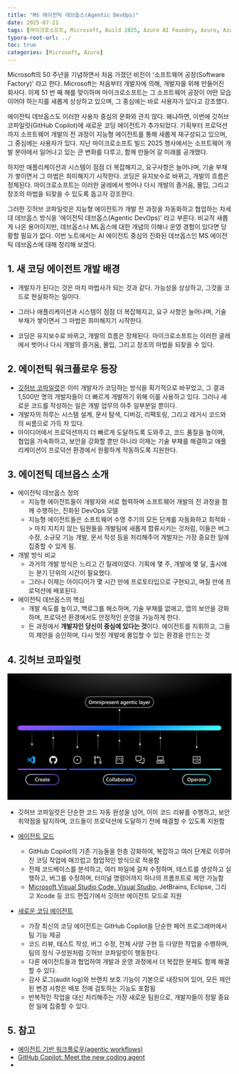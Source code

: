 ```yaml
---
title: "MS 에이전틱 데브옵스(Agentic DevOps)"
date: 2025-07-21
tags: [마이크로소프트, Microsoft, Build 2025, Azure AI Foundry, Azure, Azure AI Foundry SDK, Azure OpenAI Studio, Azure OpenAI Service, Azure Machine Learning, Azure App Service, Azure Key Vault, Azure Monitor, Agentic DevOps, Github Copilot, DevOps, MLOps, Software Factory]
typora-root-url: ../
toc: true
categories: [Microsoft, Azure]
---
```


Microsoft의 50 주년을 기념하면서 처음 가졌던 비전이 '소프트웨어 공장(Software Factory)' 라고 한다. Microsoft는 처음부터 개발자에 의해, 개발자를 위해 만들어진 회사다. 이제 51 번 째 해를 맞이하며 마이크로소프트는 그 소프트웨어 공장이 어떤 모습이어야 하는지를 새롭게 상상하고 있으며, 그 중심에는 바로 사용자가 있다고 강조했다. 

에이전틱 데브옵스도 이러한 사용자 중심의 문화와 관치 않다. 왜냐하면, 이번에 깃허브 코파일럿(GitHub Copilot)에 새로운 코딩 에이전트가 추가되었다.  기획부터 프로덕션까지 소프트웨어 개발의 전 과정이 지능형 에이전트를 통해 새롭게 재구성되고 있으며, 그 중심에는 사용자가 있다. 지난 마이크로소프트 빌드 2025 행사에서는 소프트웨어 개발 분야에서 일어나고 있는 큰 변화를 다루고, 함께 만들어 갈 미래를 공개했다. 

하지만 애플리케이션과 시스템이 점점 더 복잡해지고, 요구사항은 늘어나며, 기술 부채가 쌓이면서 그 마법은 희미해지기 시작한다. 코딩은 유지보수로 바뀌고, 개발의 흐름은 정체된다. 마이크로소프트는 이러한 굴레에서 벗어나 다시 개발의 즐거움, 몰입, 그리고 창조의 마법을 되찾을 수 있도록 돕고자 강조한다. 

그러한 깃허브 코파일럿은 지능형 에이전트가 개발 전 과정을 자동화하고 협업하는 차세대 데브옵스 방식을 '에이전틱 데브옵스(Agentic DevOps)' 라고 부른다. 비교적 새롭게 나온 용어이지만, 데브옵스나 ML옵스에 대한 개념의 이해나 운영 경험이 있다면 당황할 필요가 없다. 이번 노트에서는 AI 에이전트 중심의 진화된 데브옵스인 MS 에이전틱 데브옵스에 대해 정리해 보겠다. 



## 1. 새 코딩 에이전트 개발 배경

* 개발자가 된다는 것은 마치 마법사가 되는 것과 같다. 가능성을 상상하고, 그것을 코드로 현실화하는 일이다. 

* 그러나 애플리케이션과 시스템이 점점 더 복잡해지고, 요구 사항은 늘어나며, 기술 부채가 쌓이면서 그 마법은 희미해지기 시작한다.

* 코딩은 유지보수로 바뀌고, 개발의 흐름은 정체된다. 마이크로소프트는 이러한 굴레에서 벗어나 다시 개발의 즐거움, 몰입, 그리고 창조의 마법을 되찾을 수 있다. 

  

## 2. 에이전틱 워크플로우 등장

* [깃허브 코파일럿](https://github.com/features/copilot)은 이미 개발자가 코딩하는 방식을 획기적으로 바꾸었고, 그 결과 1,500만 명의 개발자들이 더 빠르게 개발하기 위해 이를 사용하고 있다. 그러나 새로운 코드를 작성하는 일은 개발 업무의 아주 일부분일 뿐이다. 
* 개발자의 하루는 시스템 설계, 문서 탐색, 디버깅, 리팩토링, 그리고 레거시 코드와의 씨름으로 가득 차 있다.
* 아이디어에서 프로덕션까지 더 빠르게 도달하도록 도와주고, 코드 품질을 높이며, 협업을 가속화하고, 보안을 강화할 뿐만 아니라 이제는 기술 부채를 해결하고 애플리케이션이 프로덕션 환경에서 원활하게 작동하도록 지원한다.



## 3. 에이전틱 데브옵스 소개

* 에이전틱 데브옵스 정의
  * 지능형 에이전트들이 개발자와 서로 협력하며 소프트웨어 개발의 전 과정을 함께 수행하는, 진화된 DevOps 모델	
  * 지능형 에이전트들은 소프트웨어 수명 주기의 모든 단계를 자동화하고 최적화 -> 마치 지치지 않는 팀원들을 개발팀에 새롭게 합류시키는 것처럼, 이들은 버그 수정, 소규모 기능 개발, 문서 작성 등을 처리해주어 개발자는 가장 중요한 일에 집중할 수 있게 됨.
* 개발 방식 비교
  * 과거의 개발 방식은 느리고 긴 릴레이였다. 기획에 몇 주, 개발에 몇 달, 출시에는 분기 단위의 시간이 필요했다.
  * 그러나 이제는 아이디어가 몇 시간 만에 프로토타입으로 구현되고, 며칠 만에 프로덕션에 배포된다.
* 에이전틱 데브옵스의 핵심 
  * 개발 속도를 높이고, 백로그를 해소하며, 기술 부채를 없애고, 앱의 보안을 강화하며, 프로덕션 환경에서도 안정적인 운영을 가능하게 한다.
  * 든 과정에서 **개발자인 당신이 중심에 있다는 것**이다. 에이전트를 지휘하고, 그들의 제안을 승인하며, 다시 멋진 개발에 몰입할 수 있는 환경을 만드는 것



## 4. 깃허브 코파일럿

![그림1 - Github Copilot](/../images/2025-07/AgenticDevOps-01.jpg)

* 깃허브 코파일럿은 단순한 코드 자동 완성을 넘어, 이미 코드 리뷰를 수행하고, 보안 취약점을 탐지하며, 코드들이 프로덕션에 도달하기 전에 해결할 수 있도록 지원함

* [에이전트 모드](https://github.com/features/copilot)

  * GitHub Copilot의 기존 기능들을 한층 강화하여, 복잡하고 여러 단계로 이루어진 코딩 작업에 매끄럽고 협업적인 방식으로 적용함
  * 전체 코드베이스를 분석하고, 여러 파일에 걸쳐 수정하며, 테스트를 생성하고 실행하고, 버그를 수정하며, 터미널 명령어까지 하나의 프롬프트로 제안 가능함
  * [Microsoft Visual Studio Code, Visual Studio,](https://visualstudio.microsoft.com/) JetBrains, Eclipse, 그리고 Xcode 등 코드 편집기에서 깃허브 에이전트 모드로 지원

* [새로운 코딩 에이전트](https://github.com/features/copilot)

  * 가장 최신의 코딩 에이전트는 GitHub Copilot을 단순한 페어 프로그래머에서 팀 기능 제공
  * 코드 리뷰, 테스트 작성, 버그 수정, 전체 사양 구현 등 다양한 작업을 수행하며, 팀의 정식 구성원처럼 깃허브 코파일럿이 행동한다. 
  * 다른 에이전트들과 협업하여 개발과 운영 과정에서 더 복잡한 문제도 함께 해결할 수 있다.
  * 감사 로그(audit log)와 브랜치 보호 기능이 기본으로 내장되어 있어, 모든 제안된 변경 사항은 배포 전에 검토하는 기능도 포함됨
  * 반복적인 작업을 대신 처리해주는 가장 새로운 팀원으로, 개발자들이 정말 중요한 일에 집중할 수 있다.

  





## 5. 참고

* [에이전트 기반 워크플로우(agentic workflows)](https://github.blog/ai-and-ml/github-copilot/copilot-ask-edit-and-agent-modes-what-they-do-and-when-to-use-them/)
* [GitHub Copilot: Meet the new coding agent](https://github.blog/news-insights/product-news/github-copilot-meet-the-new-coding-agent/)
* 
